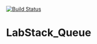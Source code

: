[![Build Status](https://travis-ci.org/AntonMurzinov/LabStack_Queue.svg?branch=main)](https://travis-ci.org/AntonMurzinov/LabStack_Queue)

# LabStack_Queue